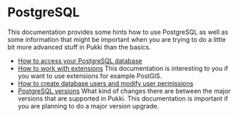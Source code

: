 # PostgreSQL

This documentation provides some hints how to use PostgreSQL as well as some information that might
be important when you are trying to do a little bit more advanced stuff in Pukki than the basics.


  * [How to access your PostgreSQL database](postgres-accessing.md)
  * [How to work with extensions](postgres-extensions.md) This documentation is interesting to you if
you want to use extensions for example PostGIS.
  * [How to create database users and modify user permissions](postgres-permissions.md)
  * [PostgreSQL versions](postgres-versions.md) What kind of changes there are between the major
versions that are supported in Pukki. This documentation is important if you are planning to
do a major version upgrade.

